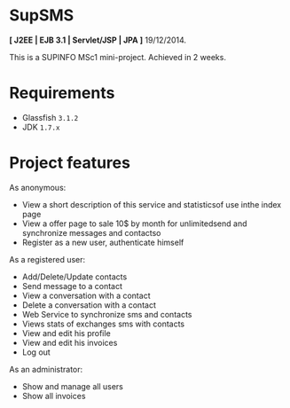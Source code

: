 # SupSMS

**[ J2EE | EJB 3.1 | Servlet/JSP | JPA ]** 19/12/2014.

This is a SUPINFO MSc1 mini-project.
Achieved in 2 weeks.

# Requirements

* Glassfish `3.1.2`
* JDK `1.7.x`

# Project features

As anonymous:

* View a short description of this service and statisticsof use inthe index page
* View a offer page to sale 10$ by month for unlimitedsend and synchronize messages and contactso
* Register as a new user, authenticate himself

As a registered user:

* Add/Delete/Update contacts
* Send message to a contact
* View a conversation with a contact
* Delete a conversation with a contact
* Web Service to synchronize sms and contacts
* Views stats of exchanges sms with contacts
* View and edit his profile
* View and edit his invoices
* Log out

As an administrator:

* Show and manage all users
* Show all invoices
